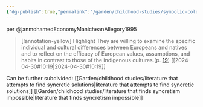 ```yaml
---
{"dg-publish":true,"permalink":"/garden/childhood-studies/symbolic-colonialist-literature/","created":"2024-04-30T13:34:02.475+08:00","updated":"2024-07-31T16:20:54.898+08:00"}
---
```


per @janmohamedEconomyManicheanAllegory1995

> [!annotation-yellow] Highlight
>They are willing to examine the specific individual and cultural differences between Europeans and natives and to reflect on the efficacy of European values, assumptions, and habits in contrast to those of the indigenous cultures.(p. [19](zotero://open-pdf/library/items/AP4X9TIW?page=2&annotation=FLT45WFD))
> [[2024-04-30#10:19\|2024-04-30#10:19]]

Can be further subdivided:
[[Garden/childhood studies/literature that attempts to find syncretic solutions\|literature that attempts to find syncretic solutions]]
[[Garden/childhood studies/literature that finds syncretism impossible\|literature that finds syncretism impossible]]
